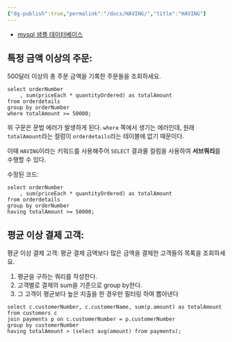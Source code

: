 ```yaml
---
{"dg-publish":true,"permalink":"/docs/HAVING/","title":"HAVING"}
---
```



- [mysql 샘플 데이터베이스](https://www.mysqltutorial.org/mysql-sample-database.aspx)

## 특정 금액 이상의 주문: 

500달러 이상의 총 주문 금액을 기록한 주문들을 조회하세요.

```mysql
select orderNumber
    , sum(priceEach * quantityOrdered) as totalAmount
from orderdetails
group by orderNumber
where totalAmount >= 50000;
```

위 구문은 문법 에러가 발생하게 된다. `where` 쪽에서 생기는 에러인데, 원래 `totalAmount`라는 컬럼이 `orderdetails`라는 테이블에 없기 때문이다.

이때 `HAVING`이라는 키워드를 사용해주어 `SELECT` 결과물 컬럼을 사용하여 **서브쿼리**를 수행할 수 있다.

수정된 코드:

```mysql
select orderNumber
    , sum(priceEach * quantityOrdered) as totalAmount
from orderdetails
group by orderNumber
having totalAmount >= 50000;
```

## 평균 이상 결제 고객:

평균 이상 결제 고객: 평균 결제 금액보다 많은 금액을 결제한 고객들의 목록을 조회하세요.

1. 평균을 구하는 쿼리를 작성한다.
2. 고객별로 결제의 sum을 기준으로 group by한다.
3. 그 고객이 평균보다 높은 지출을 한 경우만 필터링 하여 뽑아낸다

```mysql
select c.customerNumber, c.customerName, sum(p.amount) as totalAmount
from customers c
join payments p on c.customerNumber = p.customerNumber
group by customerNumber
having totalAmount > (select avg(amount) from payments);
```
